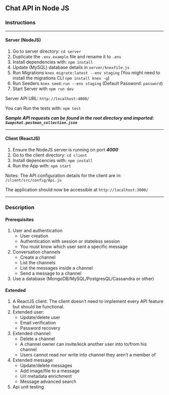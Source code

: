 ## Chat API in Node JS

### Instructions

---

#### Server (NodeJS)
1. Go to server directory: `cd server`
2. Duplicate the `.env.example` file and rename it to `.env`
3. Install dependencies with: `npm install`
4. Update (MySQL) database details in `server/knexfile.js`
5. Run Migrations `knex migrate:latest --env staging` (You might need to install the migrations CLI `npm install knex -g`)
6. Run Seeders `knex seed:run --env staging` (Default Password: `password`)
7. Start Server with `npm run dev`

Server API URL: `http://localhost:4000/`

You can Run the tests with: `npm test`

***Sample API requests can be found in the root directory and imported: `Swapchat.postman_collection.json`***

---

#### Client (ReactJS)
1. Ensure the NodeJS server is running on port ***4000***
2. Go to the client directory: `cd client`
3. Install depencencies with: `npm install`
4. Run the App with: `npm start`

Notes: The API configuration details for the client are in: `/client/src/config/Api.js`

The application should now be accessible at `http://localhost:3000/`

---

### Description

#### Prerequisites

1.  User and authentication
    *   User creation
    *   Authentication with session or stateless session
    *   You must know which user sent a specific message
2.  Conversation channels
    *   Create a channel
    *   List the channels
    *   List the messages inside a channel
    *   Send a message to a channel
3.  Use a database (MongoDB/MySQL/PostgresQL/Cassandra or other)

#### Extended

1.  A ReactJS client. The client doesn’t need to implement every API feature but should be functional.
2.  Extended user:
    *   Update/delete user
    *   Email verification
    *   Password recovery
3.  Extended channel: 
    *   Delete a channel
    *   A channel owner can invite/kick another user into to/from his channel
    *   Users cannot read nor write into channel they aren’t a member of
3.  Extended message:
    *   Update/delete messages
    *   Add image/file to a message
    *   Url metadata enrichment 
    *   Message advanced search
4.  Api unit testing
